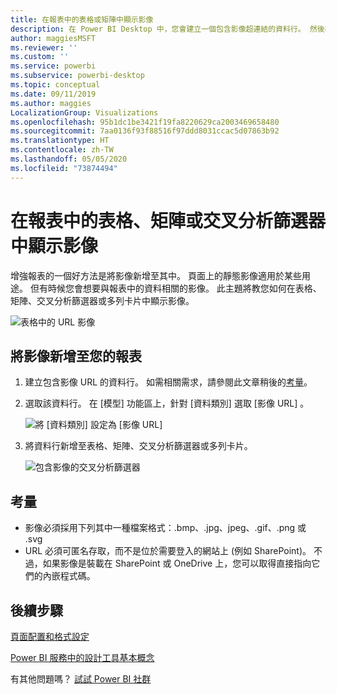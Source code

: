 ```yaml
---
title: 在報表中的表格或矩陣中顯示影像
description: 在 Power BI Desktop 中，您會建立一個包含影像超連結的資料行。 然後在 Power BI Desktop 或 Power BI 服務中，將那些超連結新增至報表表格、矩陣、交叉分析篩選器或多列卡片以顯示影像。
author: maggiesMSFT
ms.reviewer: ''
ms.custom: ''
ms.service: powerbi
ms.subservice: powerbi-desktop
ms.topic: conceptual
ms.date: 09/11/2019
ms.author: maggies
LocalizationGroup: Visualizations
ms.openlocfilehash: 95b1dc1be3421f19fa8220629ca2003469658480
ms.sourcegitcommit: 7aa0136f93f88516f97ddd8031ccac5d07863b92
ms.translationtype: HT
ms.contentlocale: zh-TW
ms.lasthandoff: 05/05/2020
ms.locfileid: "73874494"
---
```

# <a name="display-images-in-a-table-matrix-or-slicer-in-a-report"></a>在報表中的表格、矩陣或交叉分析篩選器中顯示影像

增強報表的一個好方法是將影像新增至其中。 頁面上的靜態影像適用於某些用途。 但有時候您會想要與報表中的資料相關的影像。 此主題將教您如何在表格、矩陣、交叉分析篩選器或多列卡片中顯示影像。 

![表格中的 URL 影像](media/power-bi-images-tables/power-bi-url-images-table.png)

## <a name="add-images-to-your-report"></a>將影像新增至您的報表

1. 建立包含影像 URL 的資料行。 如需相關需求，請參閱此文章稍後的[考量](#considerations)。

1. 選取該資料行。 在 [模型]  功能區上，針對 [資料類別]  選取 [影像 URL]  。

    ![將 [資料類別] 設定為 [影像 URL]](media/power-bi-images-tables/power-bi-set-url-image.png)

1. 將資料行新增至表格、矩陣、交叉分析篩選器或多列卡片。

    ![包含影像的交叉分析篩選器](media/power-bi-images-tables/power-bi-url-images-slicer.png)

## <a name="considerations"></a>考量

- 影像必須採用下列其中一種檔案格式：.bmp、.jpg、jpeg、.gif、.png 或 .svg
- URL 必須可匿名存取，而不是位於需要登入的網站上 (例如 SharePoint)。 不過，如果影像是裝載在 SharePoint 或 OneDrive 上，您可以取得直接指向它們的內嵌程式碼。 


## <a name="next-steps"></a>後續步驟

[頁面配置和格式設定](/learn/modules/visuals-in-power-bi/12-formatting)

[Power BI 服務中的設計工具基本概念](service-basic-concepts.md)

有其他問題嗎？ [試試 Power BI 社群](https://community.powerbi.com/)

